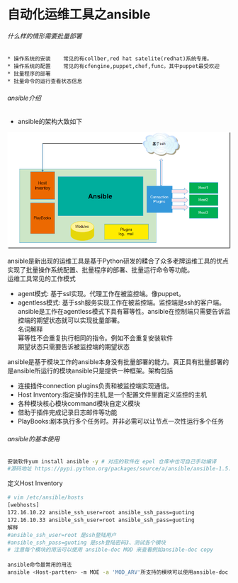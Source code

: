 # 自动化运维工具之ansible
###### 什么样的情形需要批量部署
    * 操作系统的安装    常见的有collber,red hat satelite(redhat)系统专用。  
    * 操作系统的配置    常见的有cfengine,puppet,chef,func。其中puppet最受欢迎  
    * 批量程序的部署
    * 批量命令的运行查看状态信息  
   
###### ansible介绍
   * ansible的架构大致如下
  
   ![](_v_images/_1554691239_24456.png)
  
ansible是新出现的运维工具是基于Python研发的糅合了众多老牌运维工具的优点实现了批量操作系统配置、批量程序的部署、批量运行命令等功能。  
运维工具常见的工作模式  
* agent模式: 基于ssl实现。代理工作在被监控端。像puppet。  
* agentless模式: 基于ssh服务实现工作在被监控端。监控端是ssh的客户端。   
ansible是工作在agentless模式下具有幂等性。ansible在控制端只需要告诉监控端的期望状态就可以实现批量部署。  
名词解释  
幂等性不会重复执行相同的指令。例如不会重复安装软件    
期望状态只需要告诉被监控端的期望状态  

ansible是基于模块工作的ansible本身没有批量部署的能力。真正具有批量部署的是ansible所运行的模块ansible只是提供一种框架。架构包括  
* 连接插件connection plugins负责和被监控端实现通信。  
* Host Inventory:指定操作的主机,是一个配置文件里面定义监控的主机  
* 各种模块核心模块command模块自定义模块  
* 借助于插件完成记录日志邮件等功能
* PlayBooks:剧本执行多个任务时。并非必需可以让节点一次性运行多个任务  

###### ansible的基本使用  
```bash
安装软件yum install ansible -y # 对应的软件在 epel 仓库中也可自己手动编译
#源码地址 https://pypi.python.org/packages/source/a/ansible/ansible-1.5.tar.gz 
```
定义Host Inventory  
```bash
# vim /etc/ansible/hosts  
[webhosts]  
172.16.10.22 ansible_ssh_user=root ansible_ssh_pass=guoting 
172.16.10.33 ansible_ssh_user=root ansible_ssh_pass=guoting 
解释  
#ansible_ssh_user=root 是ssh登陆用户  
#ansible_ssh_pass=guoting 是ssh登陆密码3、测试各个模块  
# 注意每个模块的用法可以使用 ansible-doc MOD 来查看例如ansible-doc copy  
   
ansible命令最常用的用法  
ansible <Host-partten> -m MOE -a 'MOD_ARV'所支持的模块可以使用ansible-doc -l来查看 
```
